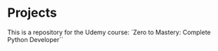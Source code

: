 # Projects
This is a repository for the Udemy course: 
`Zero to Mastery: Complete Python Developer``

